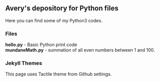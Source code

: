 ## Avery's depository for Python files
Here you can find some of my Python3 codes.
### Files
**hello.py** - Basic Python print code  
**mundaneMath.py** - summation of all even numbers between 1 and 100.

### Jekyll Themes
This page uses Tactile theme from Github settings.
